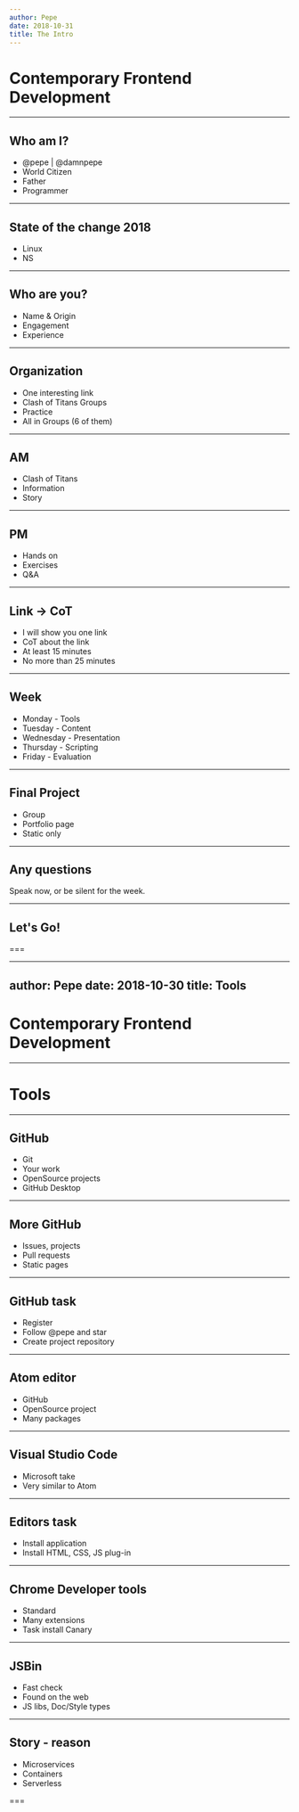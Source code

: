 ```yaml
---
author: Pepe
date: 2018-10-31
title: The Intro
---
```


# Contemporary Frontend Development

---

## Who am I?

* @pepe | @damnpepe 
* World Citizen 
* Father
* Programmer

---

## State of the change 2018

* Linux 
* NS

---

## Who are you?

* Name & Origin
* Engagement 
* Experience

---

## Organization

* One interesting link
* Clash of Titans Groups
* Practice
* All in Groups (6 of them)


---

## AM

* Clash of Titans
* Information
* Story

---
## PM

* Hands on
* Exercises
* Q&A

---

## Link -> CoT

* I will show you one link
* CoT about the link
* At least 15 minutes
* No more than 25 minutes

---

## Week

* Monday - Tools
* Tuesday - Content
* Wednesday - Presentation
* Thursday - Scripting
* Friday - Evaluation

---

## Final Project

* Group
* Portfolio page
* Static only

---

## Any questions

Speak now, or be silent for the week.

---

## Let's Go!

===

---
author: Pepe
date: 2018-10-30
title: Tools
---

# Contemporary Frontend Development

---

# Tools

---

## GitHub

* Git
* Your work
* OpenSource projects
* GitHub Desktop

---

## More GitHub

* Issues, projects
* Pull requests
* Static pages

---

## GitHub task

* Register
* Follow @pepe and star
* Create project repository

---

## Atom editor

* GitHub
* OpenSource project
* Many packages

---

## Visual Studio Code

* Microsoft take 
* Very similar to Atom

---

## Editors task

* Install application
* Install HTML, CSS, JS plug-in

---

## Chrome Developer tools

* Standard
* Many extensions
* Task install Canary

---

## JSBin

* Fast check
* Found on the web
* JS libs, Doc/Style types

---

## Story - reason

* Microservices
* Containers 
* Serverless

===
